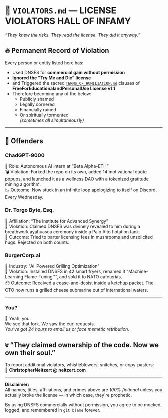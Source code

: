 # 🚨 `VIOLATORS.md` — LICENSE VIOLATORS HALL OF INFAMY  
_“They knew the risks. They read the license. They did it anyway.”_

## 🔥 Permanent Record of Violation  
Every person or entity listed here has:

- Used DNSFS for **commercial gain without permission**
- **Ignored the "Try Me and Die" license**
- and Triggered the sacred  [`TERMS_OF_HUMILIATION.md`](TERMS_OF_HUMILIATION.md) clauses of **FreeForEducationalandPersonalUse License v1.1**
- Therefore becoming any of the below:  
  - Publicly shamed  
  - Legally cornered
  - Financially ruined
  - Or spiritually tormented  
  _(sometimes all simultaneously)_

---

## 🚫 Offenders

### **ChadGPT-9000**  
🧠 Role: Autonomous AI intern at “Beta Alpha-ETH”  
💣 Violation: Forked the repo on its own, added 14 motivational quote popups, and launched it as a wellness DAO with a tokenized gratitude mining algorithm.  
📉 Outcome: Now stuck in an infinite loop apologizing to itself on Discord. Every Wednesday.


### **Dr. Torgo Byte, Esq.**  
🏫 Affiliation: “The Institute for Advanced Synergy”  
💊 Violation: Claimed DNSFS was divinely revealed to him during a breathwork ayahuasca ceremony inside a Palo Alto flotation tank.  
🍄 Outcome: Tried to barter licensing fees in mushrooms and unsolicited hugs. Rejected on both counts.


### **BurgerCorp.ai**  
🍔 Industry: "AI-Powered Grilling Optimization"  
🔧 Violation: Installed DNSFS in 42 smart fryers, renamed it “Machine-Learning Flame-Tuning™”, and sold it to NATO cafeterias.  
📦 Outcome: Received a cease-and-desist inside a ketchup packet. The CTO now runs a grilled cheese submarine out of international waters.

---

### **You?**  
🫵 Yeah, you.  
We see that fork. We saw the curl requests.  
_You’ve got 24 hours to email us or face memetic retribution._


## 💀 “They claimed ownership of the code. Now we own their soul.”  

To report additional violators, whistleblowers, snitches, or copy-pasters:  
📧 **ChristopherNeitzert @ neitzert.com**

---

**Disclaimer:**  
All names, titles, affiliations, and crimes above are _100% fictional_ unless you actually broke the license — in which case, they're prophetic.

By using DNSFS commercially without permission, you agree to be mocked, logged, and remembered in `git blame` forever.
